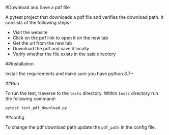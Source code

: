 #Download and Save a pdf file

A pytest project that downloads a pdf file and verifies the download path.
It consists of the following steps-
- Visit the website
- Click on the pdf link to open it on the new tab
- Get the url from the new tab
- Download the pdf and save it locally
- Verify whether the file exists in the said directory

##Installation

Install the requirements and make sure you have python 3.7+

##Run

To run the test, traverse to the `tests` directory. Within `tests` directory run the following command-

`pytest test_pdf_download.py`

##config

To change the pdf download path update the `pdf_path` in the config file. 